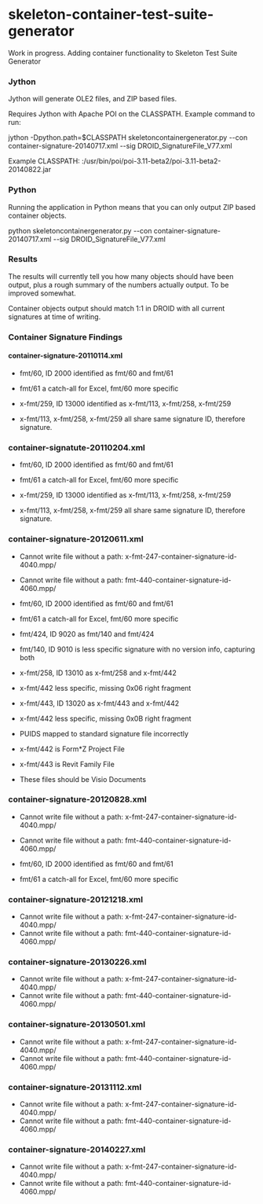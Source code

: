 skeleton-container-test-suite-generator
=======================================

Work in progress. Adding container functionality to Skeleton Test Suite Generator

### Jython

Jython will generate OLE2 files, and ZIP based files. 

Requires Jython with Apache POI on the CLASSPATH. Example command to run:

jython -Dpython.path=$CLASSPATH skeletoncontainergenerator.py --con container-signature-20140717.xml --sig DROID_SignatureFile_V77.xml 

Example CLASSPATH: :/usr/bin/poi/poi-3.11-beta2/poi-3.11-beta2-20140822.jar

### Python

Running the application in Python means that you can only output ZIP based container objects. 

python skeletoncontainergenerator.py --con container-signature-20140717.xml --sig DROID_SignatureFile_V77.xml 

### Results

The results will currently tell you how many objects should have been output, plus a rough summary of the numbers actually output. To be improved somewhat. 

Container objects output should match 1:1 in DROID with all current signatures at time of writing. 

### Container Signature Findings

#### container-signature-20110114.xml

* fmt/60, ID 2000 identified as fmt/60 and fmt/61
* fmt/61 a catch-all for Excel, fmt/60 more specific

* x-fmt/259, ID 13000 identified as x-fmt/113, x-fmt/258, x-fmt/259
* x-fmt/113, x-fmt/258, x-fmt/259 all share same signature ID, therefore signature.

### container-signatute-20110204.xml

* fmt/60, ID 2000 identified as fmt/60 and fmt/61
* fmt/61 a catch-all for Excel, fmt/60 more specific

* x-fmt/259, ID 13000 identified as x-fmt/113, x-fmt/258, x-fmt/259
* x-fmt/113, x-fmt/258, x-fmt/259 all share same signature ID, therefore signature.

### container-signature-20120611.xml

* Cannot write file without a path: x-fmt-247-container-signature-id-4040.mpp/
* Cannot write file without a path: fmt-440-container-signature-id-4060.mpp/

* fmt/60, ID 2000 identified as fmt/60 and fmt/61
* fmt/61 a catch-all for Excel, fmt/60 more specific

* fmt/424, ID 9020 as fmt/140 and fmt/424
* fmt/140, ID 9010 is less specific signature with no version info, capturing both

* x-fmt/258, ID 13010 as x-fmt/258 and x-fmt/442
* x-fmt/442 less specific, missing 0x06 right fragment

* x-fmt/443, ID 13020 as x-fmt/443 and x-fmt/442
* x-fmt/442 less specific, missing 0x0B right fragment

* PUIDS mapped to standard signature file incorrectly
* x-fmt/442 is Form*Z Project File
* x-fmt/443 is Revit Family File
* These files should be Visio Documents

### container-signature-20120828.xml

* Cannot write file without a path: x-fmt-247-container-signature-id-4040.mpp/
* Cannot write file without a path: fmt-440-container-signature-id-4060.mpp/

* fmt/60, ID 2000 identified as fmt/60 and fmt/61
* fmt/61 a catch-all for Excel, fmt/60 more specific

### container-signature-20121218.xml

* Cannot write file without a path: x-fmt-247-container-signature-id-4040.mpp/
* Cannot write file without a path: fmt-440-container-signature-id-4060.mpp/

### container-signature-20130226.xml

* Cannot write file without a path: x-fmt-247-container-signature-id-4040.mpp/
* Cannot write file without a path: fmt-440-container-signature-id-4060.mpp/

### container-signature-20130501.xml

* Cannot write file without a path: x-fmt-247-container-signature-id-4040.mpp/
* Cannot write file without a path: fmt-440-container-signature-id-4060.mpp/

### container-signature-20131112.xml

* Cannot write file without a path: x-fmt-247-container-signature-id-4040.mpp/
* Cannot write file without a path: fmt-440-container-signature-id-4060.mpp/

### container-signature-20140227.xml

* Cannot write file without a path: x-fmt-247-container-signature-id-4040.mpp/
* Cannot write file without a path: fmt-440-container-signature-id-4060.mpp/
